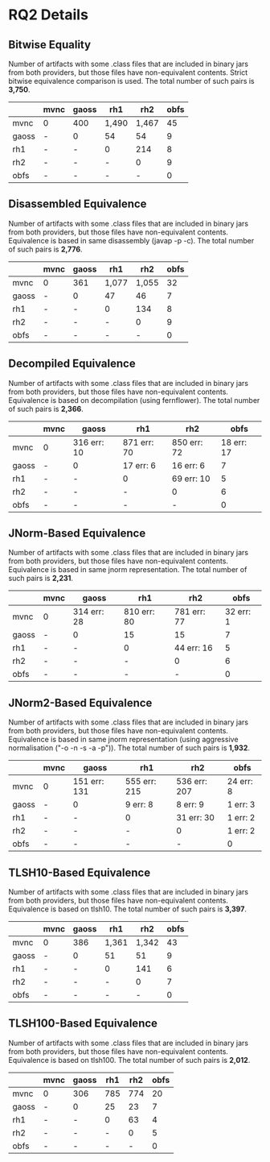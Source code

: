 # RQ2 Details


## Bitwise Equality

Number of artifacts with some .class files that are included in binary jars from both providers, but those files have non-equivalent contents. Strict bitwise equivalence comparison is used. The total number of such pairs is **3,750**.


|       | mvnc  | gaoss | rh1   | rh2   | obfs |
|-------|-------|-------|-------|-------|------|
| mvnc  | 0     | 400   | 1,490 | 1,467 | 45   |
| gaoss | -     | 0     | 54    | 54    | 9    |
| rh1   | -     | -     | 0     | 214   | 8    |
| rh2   | -     | -     | -     | 0     | 9    |
| obfs  | -     | -     | -     | -     | 0    |

## Disassembled Equivalence

Number of artifacts with some .class files that are included in binary jars from both providers, but those files have non-equivalent contents. Equivalence is based in same disassembly (javap -p -c). The total number of such pairs is **2,776**.

|       | mvnc  | gaoss | rh1   | rh2   | obfs |
|-------|-------|-------|-------|-------|------|
| mvnc  | 0     | 361   | 1,077 | 1,055 | 32   |
| gaoss | -     | 0     | 47    | 46    | 7    |
| rh1   | -     | -     | 0     | 134   | 8    |
| rh2   | -     | -     | -     | 0     | 9    |
| obfs  | -     | -     | -     | -     | 0    |



## Decompiled Equivalence

Number of artifacts with some .class files that are included in binary jars from both providers, but those files have non-equivalent contents. Equivalence is based on decompilation (using fernflower). The total number of such pairs is **2,366**.

|       | mvnc                       | gaoss                     | rh1                        | rh2                        | obfs                      |
|-------|----------------------------|---------------------------|----------------------------|----------------------------|---------------------------|
| mvnc  | 0                          | 316 	err: 10 | 871 err: 70 | 850 err: 72 | 18 err: 17 |
| gaoss | -           | 0                         | 17 err: 6   | 16 err: 6   | 7                         |
| rh1   | -           | -          | 0                          | 69 err: 10  | 5                         |
| rh2   | -           | -          | -      | 0                          | 6                         |
| obfs  | -           | -          | -                             | -                           | 0    




## JNorm-Based Equivalence

Number of artifacts with some .class files that are included in binary jars from both providers, but those files have non-equivalent contents. Equivalence is based in same jnorm representation. The total number of such pairs is **2,231**.

|       | mvnc                       | gaoss                     | rh1                        | rh2                        | obfs                     |
|-------|----------------------------|---------------------------|----------------------------|----------------------------|--------------------------|
| mvnc  | 0                          | 314 	err: 28 | 810 err: 80 | 781 err: 77 | 32 err: 1 |
| gaoss | -  | 0                         | 15                         | 15                         | 7                        |
| rh1   | -  | -                         | 0                          | 44 err: 16  | 5                        |
| rh2   | -  | -                         | -   | 0                          | 6                        |
| obfs  | -  | -                         | -                           | -                          | 0                        |



## JNorm2-Based Equivalence

Number of artifacts with some .class files that are included in binary jars from both providers, but those files have non-equivalent contents. Equivalence is based in same jnorm representation (using aggressive normalisation ("-o -n -s -a -p")). The total number of such pairs is **1,932**.

|       | mvnc                        | gaoss                      | rh1                         | rh2                         | obfs                     |
|-------|-----------------------------|----------------------------|-----------------------------|-----------------------------|--------------------------|
| mvnc  | 0                           | 151 	err: 131 | 555 err: 215 | 536 err: 207 | 24 err: 8 |
| gaoss | -       | 0                          | 9 err: 8     | 8 err: 9     | 1 err: 3  |
| rh1   | -       | -     | 0                           | 31 err: 30   | 1 err: 2  |
| rh2   | -       | -     | -    | 0                           | 1 err: 2  |
| obfs  | -       | -     | -    | -     | 0                        |


## TLSH10-Based Equivalence

Number of artifacts with some .class files that are included in binary jars from both providers, but those files have non-equivalent contents. Equivalence is based on tlsh10. The total number of such pairs is **3,397**.

|       | mvnc  | gaoss | rh1   | rh2   | obfs |
|-------|-------|-------|-------|-------|------|
| mvnc  | 0     | 386   | 1,361 | 1,342 | 43   |
| gaoss | -  | 0     | 51    | 51    | 9    |
| rh1   | -  | -     | 0     | 141   | 6    |
| rh2   | -  | -     | -     | 0     | 7    |
| obfs  | -  | -     | -     | -     | 0    |


## TLSH100-Based Equivalence


Number of artifacts with some .class files that are included in binary jars from both providers, but those files have non-equivalent contents. Equivalence is based on tlsh100. The total number of such pairs is **2,012**.


|       | mvnc | gaoss | rh1 | rh2 | obfs |
|-------|------|-------|-----|-----|------|
| mvnc  | 0    | 306   | 785 | 774 | 20   |
| gaoss | -    | 0     | 25  | 23  | 7    |
| rh1   | -    | -     | 0   | 63  | 4    |
| rh2   | -    | -     | -   | 0   | 5    |
| obfs  | -    | -     | -   | -   | 0    |













